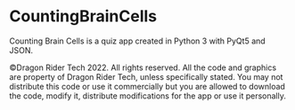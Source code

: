 # CountingBrainCells
Counting Brain Cells is a quiz app created in Python 3 with PyQt5 and JSON.

©Dragon Rider Tech 2022. All rights reserved.
All the code and graphics are property of Dragon Rider Tech, unless specifically stated. You may not distribute this code or use it commercially but you are allowed to download the code, modify it, distribute modifications for the app or use it personally.
